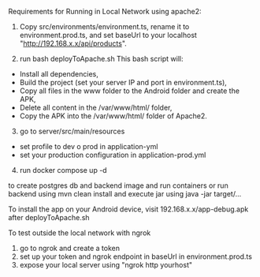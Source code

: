 Requirements for Running in Local Network using apache2:

 1) Copy src/environments/environment.ts, rename it to environment.prod.ts, and set baseUrl to your localhost "http://192.168.x.x/api/products".
    	
 2) run
		 bash deployToApache.sh
This bash script will:
- Install all dependencies,
- Build the project (set your server IP and port in environment.ts),
- Copy all files in the www folder to the Android folder and create the APK,
- Delete all content in the /var/www/html/ folder,
- Copy the APK into the /var/www/html/ folder of Apache2.

3) go to server/src/main/resources
-  set profile to dev o prod in application-yml
-  set your production configuration in application-prod.yml
			    
4) run 
    docker compose up -d 

to create  postgres db and backend image and run containers 
or
run backend using 
    mvn clean install 
 and execute jar using 
    java -jar target/...
	
To install the app on your Android device, visit 192.168.x.x/app-debug.apk after 
    deployToApache.sh

To test outside the local network with ngrok	

 1) go to ngrok and create a token
 2) set up your token and ngrok endpoint in baseUrl in environment.prod.ts 	
 3) expose your local server using "ngrok http yourhost"            	
